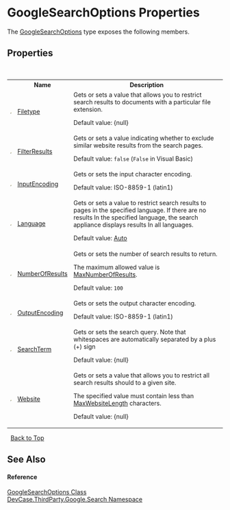 # GoogleSearchOptions Properties
 

The <a href="T_DevCase_ThirdParty_Google_Search_GoogleSearchOptions">GoogleSearchOptions</a> type exposes the following members.


## Properties
&nbsp;<table><tr><th></th><th>Name</th><th>Description</th></tr><tr><td>![Public property](media/pubproperty.gif "Public property")</td><td><a href="P_DevCase_ThirdParty_Google_Search_GoogleSearchOptions_Filetype">Filetype</a></td><td>
Gets or sets a value that allows you to restrict search results to documents with a particular file extension. 

 Default value: {null}</td></tr><tr><td>![Public property](media/pubproperty.gif "Public property")</td><td><a href="P_DevCase_ThirdParty_Google_Search_GoogleSearchOptions_FilterResults">FilterResults</a></td><td>
Gets or sets a value indicating whether to exclude similar website results from the search pages. 

 Default value: `false` (`False` in Visual Basic)</td></tr><tr><td>![Public property](media/pubproperty.gif "Public property")</td><td><a href="P_DevCase_ThirdParty_Google_Search_GoogleSearchOptions_InputEncoding">InputEncoding</a></td><td>
Gets or sets the input character encoding. 

 Default value: ISO-8859-1 (latin1)</td></tr><tr><td>![Public property](media/pubproperty.gif "Public property")</td><td><a href="P_DevCase_ThirdParty_Google_Search_GoogleSearchOptions_Language">Language</a></td><td>
Gets or sets a value to restrict search results to pages in the specified language. If there are no results In the specified language, the search appliance displays results In all languages. 

 Default value: <a href="T_DevCase_Core_NET_GoogleLanguage">Auto</a></td></tr><tr><td>![Public property](media/pubproperty.gif "Public property")</td><td><a href="P_DevCase_ThirdParty_Google_Search_GoogleSearchOptions_NumberOfResults">NumberOfResults</a></td><td>
Gets or sets the number of search results to return. 

 The maximum allowed value is <a href="F_DevCase_ThirdParty_Google_Search_GoogleSearchOptions_MaxNumberOfResults">MaxNumberOfResults</a>. 

 Default value: `100`</td></tr><tr><td>![Public property](media/pubproperty.gif "Public property")</td><td><a href="P_DevCase_ThirdParty_Google_Search_GoogleSearchOptions_OutputEncoding">OutputEncoding</a></td><td>
Gets or sets the output character encoding. 

 Default value: ISO-8859-1 (latin1)</td></tr><tr><td>![Public property](media/pubproperty.gif "Public property")</td><td><a href="P_DevCase_ThirdParty_Google_Search_GoogleSearchOptions_SearchTerm">SearchTerm</a></td><td>
Gets or sets the search query. Note that whitespaces are automatically separated by a plus (+) sign 

 Default value: {null}</td></tr><tr><td>![Public property](media/pubproperty.gif "Public property")</td><td><a href="P_DevCase_ThirdParty_Google_Search_GoogleSearchOptions_Website">Website</a></td><td>
Gets or sets a value that allows you to restrict all search results should to a given site. 

 The specified value must contain less than <a href="F_DevCase_ThirdParty_Google_Search_GoogleSearchOptions_MaxWebsiteLength">MaxWebsiteLength</a> characters. 

 Default value: {null}</td></tr></table>&nbsp;
<a href="#googlesearchoptions-properties">Back to Top</a>

## See Also


#### Reference
<a href="T_DevCase_ThirdParty_Google_Search_GoogleSearchOptions">GoogleSearchOptions Class</a><br /><a href="N_DevCase_ThirdParty_Google_Search">DevCase.ThirdParty.Google.Search Namespace</a><br />
